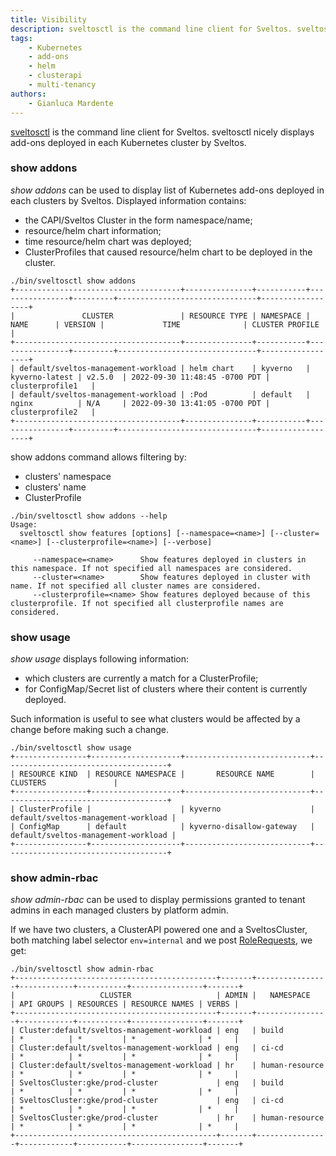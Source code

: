 ```yaml
---
title: Visibility
description: sveltosctl is the command line client for Sveltos. sveltosctl nicely displays add-ons deployed in each Kubernetes cluster by Sveltos.
tags:
    - Kubernetes
    - add-ons
    - helm
    - clusterapi
    - multi-tenancy
authors:
    - Gianluca Mardente
---
```


[sveltosctl](https://github.com/projectsveltos/sveltosctl "Sveltos CLI") is the command line client for Sveltos. sveltosctl nicely displays add-ons deployed in each Kubernetes cluster by Sveltos.

### show addons
*show addons* can be used to display list of Kubernetes add-ons deployed in each clusters by Sveltos. 
Displayed information contains:

- the CAPI/Sveltos Cluster in the form namespace/name;
- resource/helm chart information;
- time resource/helm chart was deployed;
- ClusterProfiles that caused resource/helm chart to be deployed in the cluster.

```
./bin/sveltosctl show addons
+-------------------------------------+---------------+-----------+----------------+---------+-------------------------------+------------------+
|               CLUSTER               | RESOURCE TYPE | NAMESPACE |      NAME      | VERSION |             TIME              | CLUSTER PROFILE |
+-------------------------------------+---------------+-----------+----------------+---------+-------------------------------+------------------+
| default/sveltos-management-workload | helm chart    | kyverno   | kyverno-latest | v2.5.0  | 2022-09-30 11:48:45 -0700 PDT | clusterprofile1   |
| default/sveltos-management-workload | :Pod          | default   | nginx          | N/A     | 2022-09-30 13:41:05 -0700 PDT | clusterprofile2   |
+-------------------------------------+---------------+-----------+----------------+---------+-------------------------------+------------------+
```

show addons command allows filtering by:

- clusters' namespace
- clusters' name
- ClusterProfile

```
./bin/sveltosctl show addons --help
Usage:
  sveltosctl show features [options] [--namespace=<name>] [--cluster=<name>] [--clusterprofile=<name>] [--verbose]

     --namespace=<name>      Show features deployed in clusters in this namespace. If not specified all namespaces are considered.
     --cluster=<name>        Show features deployed in cluster with name. If not specified all cluster names are considered.
     --clusterprofile=<name> Show features deployed because of this clusterprofile. If not specified all clusterprofile names are considered.
```

### show usage

*show usage* displays following information:

- which clusters are currently a match for a ClusterProfile;
- for ConfigMap/Secret list of clusters where their content is currently deployed.


Such information is useful to see what clusters would be affected by a change before making such a change.

```
./bin/sveltosctl show usage 
+----------------+--------------------+----------------------------+-------------------------------------+
| RESOURCE KIND  | RESOURCE NAMESPACE |       RESOURCE NAME        |              CLUSTERS               |
+----------------+--------------------+----------------------------+-------------------------------------+
| ClusterProfile |                    | kyverno                    | default/sveltos-management-workload |
| ConfigMap      | default            | kyverno-disallow-gateway   | default/sveltos-management-workload |
+----------------+--------------------+----------------------------+-------------------------------------+
```

### show admin-rbac

*show admin-rbac* can be used to display permissions granted to tenant admins in each managed clusters by platform admin.

If we have two clusters, a ClusterAPI powered one and a SveltosCluster, both matching label selector
```env=internal``` and we post [RoleRequests](https://raw.githubusercontent.com/projectsveltos/access-manager/main/examples/shared_access.yaml), we get:

```
./bin/sveltosctl show admin-rbac       
+---------------------------------------------+-------+----------------+------------+-----------+----------------+-------+
|                   CLUSTER                   | ADMIN |   NAMESPACE    | API GROUPS | RESOURCES | RESOURCE NAMES | VERBS |
+---------------------------------------------+-------+----------------+------------+-----------+----------------+-------+
| Cluster:default/sveltos-management-workload | eng   | build          | *          | *         | *              | *     |
| Cluster:default/sveltos-management-workload | eng   | ci-cd          | *          | *         | *              | *     |
| Cluster:default/sveltos-management-workload | hr    | human-resource | *          | *         | *              | *     |
| SveltosCluster:gke/prod-cluster             | eng   | build          | *          | *         | *              | *     |
| SveltosCluster:gke/prod-cluster             | eng   | ci-cd          | *          | *         | *              | *     |
| SveltosCluster:gke/prod-cluster             | hr    | human-resource | *          | *         | *              | *     |
+---------------------------------------------+-------+----------------+------------+-----------+----------------+-------+
```
